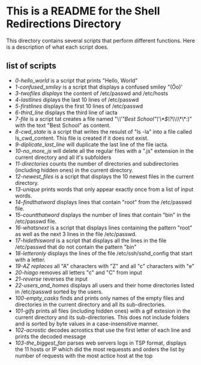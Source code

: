 # This is a README for the Shell Redirections Directory

This directory contains several scripts that perform different functions. Here is a description of what each script does.

## list of scripts
* *0-hello_world* is a script that prints "Hello, World"
* *1-confused_smiley* is  a script that displays a confused smiley "(Ôo)'
* *3-twofiles displays* the content of /etc/passwd and /etc/hosts
* *4-lastlines* diplays the last 10 lines of /etc/passwd
* *5-firstlines* displays the first 10 lines of /etc/passwd
* *6-third_line* displays the third line of iacta
* *7-file* is a script tat creates a file named "\\*\\\'\"Best School\"\\'\\\*$\\?\\*\\*\\*\\*\\\*:)" with the text "Best School" as content.
* *8-cwd_state* is a script that writes the resulst of "ls -la" into a file called ls_cwd_content. This file is created if it does not exist.
* *9-diplicate_last_line* will duplicate the last line of the file iacta.
* *10-no_more_js* will delete all the regular files with a ".js" extension in the current directory and all it's subfolders
* *11-directories* counts the number of directories and subdirectories (including hidden ones) in the current directory.
* *12-newest_files* is a script that displays the 10 newest files in the current directory.
* *13-unique* prints words that only appear exactly once from a list of input words.
* *14-findthatword* displays lines that contain "root" from the /etc/passwd file.
* *15-countthatword* displays the number of lines that contain "bin" in the /etc/passwd file.
* *16-whatsnext* is a script that displays lines containing the pattern "root" as well as the next 3 lines in the file /etc/passwd.
* *17-hidethisword* is a script that displays all the lines in the file /etc/passwd that do not contain the pattern "bin"
* *18-letteronly* displays the lines of the file /etc/ssh/sshd_config that start with a letter.
* *19-AZ replaces* all "A" characters with "Z" and all "c" characters with "e"
* *20-hiago* removes all letters "c" and "C" from input
* *21-reverse* reverses the input
* *22-users_and_homes* displays all users and their home directories listed in /etc/passwd sorted by the users.
* *100-empty_casks* finds and prints only names of the empty files and directories in the current directory and all its sub-directories.
* *101-gifs* prints all files (including hidden ones) with a gif extesion in the current directory and its sub-directories. This does not include folders and is sorted by byte values in a case-insensitive manner.
* *102-acrostic* decodes acrostics that use the first letter of each line and prints the decoded message
* *103-the_biggest_fan* parses web servers logs in TSP format, displays the 11 hosts or IP which did the most requessts and orders the list by number of requests with the most actice host at the top
